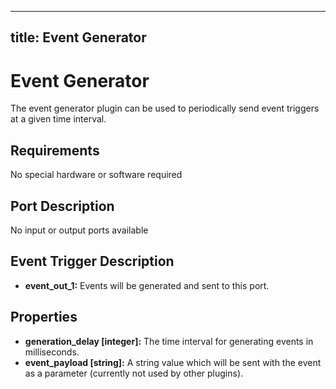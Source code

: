   

---
title: Event Generator
---

# Event Generator

The event generator plugin can be used to periodically send event triggers at a given time interval.

## Requirements

No special hardware or software required

## Port Description

No input or output ports available

## Event Trigger Description

*   **event\_out\_1:** Events will be generated and sent to this port.

## Properties

*   **generation\_delay \[integer\]:** The time interval for generating events in milliseconds.
*   **event\_payload \[string\]:** A string value which will be sent with the event as a parameter (currently not used by other plugins).